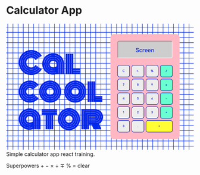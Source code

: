 # Calculator App

![calcoolator](/public/calcoolator.png)
Simple calculator app react training.

Superpowers + − × ÷ ∓ % = clear
